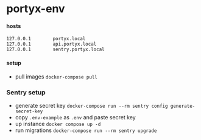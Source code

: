 # portyx-env

#### hosts

```
127.0.0.1        portyx.local
127.0.0.1        api.portyx.local
127.0.0.1        sentry.portyx.local
```

#### setup
- pull images `docker-compose pull`

### Sentry setup
- generate secret key `docker-compose run --rm sentry config generate-secret-key`
- copy `.env-example` as `.env` and paste secret key
- up instance `docker compose up -d`
- run migrations `docker-compose run --rm sentry upgrade`
